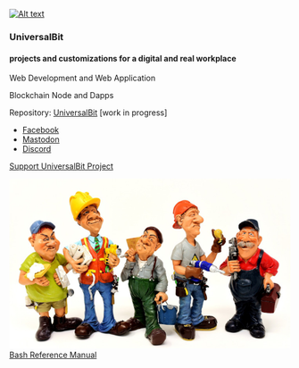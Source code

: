 
[![Alt text](https://github.com/universalbit-dev/papirus-icon-theme/blob/master/Papirus/64x64/places/folder-white-development.svg)](https://github.com/universalbit-dev/universalbit-dev)

### UniversalBit 

#### projects and customizations for a digital and real workplace

Web Development and Web Application

Blockchain Node and Dapps

Repository:
[UniversalBit](https://github.com/universalbit-dev) [work in progress]

- [Facebook](https://www.facebook.com/universalbit/)
- [Mastodon](https://mastodon.social/invite/8wBQnvts)
- [Discord](https://discord.gg/gGkpMDfKW7)

[Support UniversalBit Project](https://github.com/universalbit-dev/universalbit-dev/tree/main/support)


![handyman](https://github.com/universalbit-dev/universalbit-dev/blob/main/img/handyman_720.jpg "HandyMan")
[Bash Reference Manual](https://www.gnu.org/software/bash/manual/html_node/index.html)

